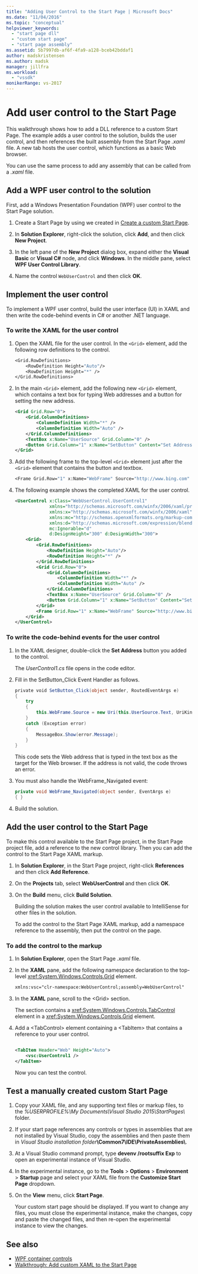 ```yaml
---
title: "Adding User Control to the Start Page | Microsoft Docs"
ms.date: "11/04/2016"
ms.topic: "conceptual"
helpviewer_keywords:
  - "start page dll"
  - "custom start page"
  - "start page assembly"
ms.assetid: 5b7997db-af6f-4fa9-a128-bceb42bddaf1
author: madskristensen
ms.author: madsk
manager: jillfra
ms.workload:
  - "vssdk"
monikerRange: vs-2017
---
```

# Add user control to the Start Page

This walkthrough shows how to add a DLL reference to a custom Start Page. The example adds a user control to the solution, builds the user control, and then references the built assembly from the Start Page *.xaml* file. A new tab hosts the user control, which functions as a basic Web browser.

You can use the same process to add any assembly that can be called from a *.xaml* file.

## Add a WPF user control to the solution

First, add a Windows Presentation Foundation (WPF) user control to the Start Page solution.

1. Create a Start Page by using we created in [Create a custom Start Page](../extensibility/creating-a-custom-start-page.md).

2. In **Solution Explorer**, right-click the solution, click **Add**, and then click **New Project**.

3. In the left pane of the **New Project** dialog box, expand either the **Visual Basic** or **Visual C#** node, and click **Windows**. In the middle pane, select **WPF User Control Library**.

4. Name the control `WebUserControl` and then click **OK**.

## Implement the user control

To implement a WPF user control, build the user interface (UI) in XAML and then write the code-behind events in C# or another .NET language.

### To write the XAML for the user control

1. Open the XAML file for the user control. In the `<Grid>` element, add the following row definitions to the control.

    ```vb
    <Grid.RowDefinitions>
        <RowDefinition Height="Auto"/>
        <RowDefinition Height="*" />
    </Grid.RowDefinitions>

    ```

2. In the main `<Grid>` element, add the following new `<Grid>` element, which contains a text box for typing Web addresses and a button for setting the new address.

    ```xml
    <Grid Grid.Row="0">
        <Grid.ColumnDefinitions>
            <ColumnDefinition Width="*" />
            <ColumnDefinition Width="Auto" />
        </Grid.ColumnDefinitions>
        <TextBox x:Name="UserSource" Grid.Column="0" />
        <Button Grid.Column="1" x:Name="SetButton" Content="Set Address" Click="SetButton_Click" />
    </Grid>
    ```

3. Add the following frame to the top-level `<Grid>` element just after the `<Grid>` element that contains the button and textbox.

    ```vb
    <Frame Grid.Row="1" x:Name="WebFrame" Source="http://www.bing.com" Navigated="WebFrame_Navigated" />
    ```

4. The following example shows the completed XAML for the user control.

    ```xml
    <UserControl x:Class="WebUserControl.UserControl1"
                 xmlns="http://schemas.microsoft.com/winfx/2006/xaml/presentation"
                 xmlns:x="http://schemas.microsoft.com/winfx/2006/xaml"
                 xmlns:mc="http://schemas.openxmlformats.org/markup-compatibility/2006"
                 xmlns:d="http://schemas.microsoft.com/expression/blend/2008"
                 mc:Ignorable="d"
                 d:DesignHeight="300" d:DesignWidth="300">
        <Grid>
            <Grid.RowDefinitions>
                <RowDefinition Height="Auto"/>
                <RowDefinition Height="*" />
            </Grid.RowDefinitions>
            <Grid Grid.Row="0">
                <Grid.ColumnDefinitions>
                    <ColumnDefinition Width="*" />
                    <ColumnDefinition Width="Auto" />
                </Grid.ColumnDefinitions>
                <TextBox x:Name="UserSource" Grid.Column="0" />
                <Button Grid.Column="1" x:Name="SetButton" Content="Set Address" Click="SetButton_Click" />
            </Grid>
            <Frame Grid.Row="1" x:Name="WebFrame" Source="http://www.bing.com" Navigated="WebFrame_Navigated" />
        </Grid>
    </UserControl>

    ```

### To write the code-behind events for the user control

1. In the XAML designer, double-click the **Set Address** button you added to the control.

    The *UserControl1.cs* file opens in the code editor.

2. Fill in the SetButton_Click Event Handler as follows.

    ```csharp
    private void SetButton_Click(object sender, RoutedEventArgs e)
    {
        try
        {
            this.WebFrame.Source = new Uri(this.UserSource.Text, UriKind.Absolute);
        }
        catch (Exception error)
        {
            MessageBox.Show(error.Message);
        }
    }
    ```

    This code sets the Web address that is typed in the text box as the target for the Web browser. If the address is not valid, the code throws an error.

3. You must also handle the WebFrame_Navigated event:

    ```csharp
    private void WebFrame_Navigated(object sender, EventArgs e)
    { }
    ```

4. Build the solution.

## Add the user control to the Start Page

To make this control available to the Start Page project, in the Start Page project file, add a reference to the new control library. Then you can add the control to the Start Page XAML markup.

1. In **Solution Explorer**, in the Start Page project, right-click **References** and then click **Add Reference**.

2. On the **Projects** tab, select **WebUserControl** and then click **OK**.

3. On the **Build** menu, click **Build Solution**.

    Building the solution makes the user control available to IntelliSense for other files in the solution.

    To add the control to the Start Page XAML markup, add a namespace reference to the assembly, then put the control on the page.

### To add the control to the markup

1. In **Solution Explorer**, open the Start Page *.xaml* file.

2. In the **XAML** pane, add the following namespace declaration to the top-level <xref:System.Windows.Controls.Grid> element.

   ```xml
   xmlns:vsc="clr-namespace:WebUserControl;assembly=WebUserControl"
   ```

3. In the **XAML** pane, scroll to the \<Grid> section.

    The section contains a <xref:System.Windows.Controls.TabControl> element in a <xref:System.Windows.Controls.Grid> element.

4. Add a \<TabControl> element containing a \<TabItem> that contains a reference to your user control.

    ```xml

    <TabItem Header="Web" Height="Auto">
        <vsc:UserControl1 />
    </TabItem>

    ```

    Now you can test the control.

## Test a manually created custom Start Page

1. Copy your XAML file, and any supporting text files or markup files, to the *%USERPROFILE%\My Documents\Visual Studio 2015\StartPages\\* folder.

2. If your start page references any controls or types in assemblies that are not installed by Visual Studio, copy the assemblies and then paste them in _Visual Studio installation folder_**\Common7\IDE\PrivateAssemblies\\**.

3. At a Visual Studio command prompt, type **devenv /rootsuffix Exp** to open an experimental instance of Visual Studio.

4. In the experimental instance, go to the **Tools** > **Options** > **Environment** > **Startup** page and select your XAML file from the **Customize Start Page** dropdown.

5. On the **View** menu, click **Start Page**.

    Your custom start page should be displayed. If you want to change any files, you must close the experimental instance, make the changes, copy and paste the changed files, and then re-open the experimental instance to view the changes.

## See also

- [WPF container controls](https://msdn.microsoft.com/library/a0177167-d7db-4205-9607-8ae316952566)
- [Walkthrough: Add custom XAML to the Start Page](../extensibility/walkthrough-adding-custom-xaml-to-the-start-page.md)
